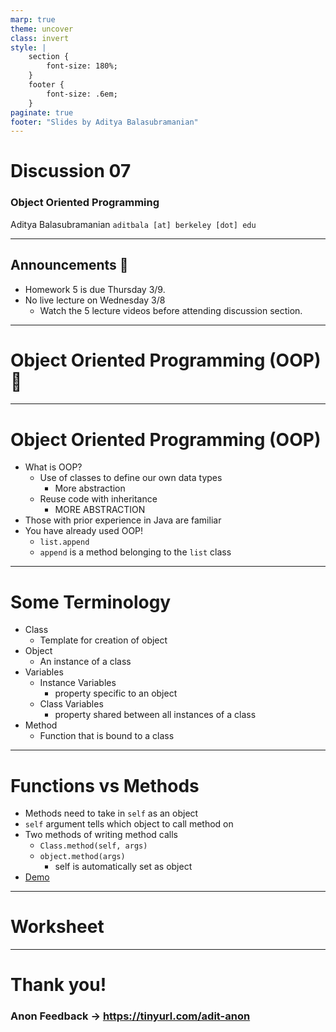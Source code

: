 ```yaml
---
marp: true
theme: uncover
class: invert
style: |
    section {
        font-size: 180%;
    }
    footer {
        font-size: .6em;
    }
paginate: true
footer: "Slides by Aditya Balasubramanian"
---
```


<!-- 
_paginate: false
_footer: Slides available at [`teaching.aditbala.com`](https://teaching.aditbala.com)
_class: invert
-->

# <!--fit--> Discussion 07

### Object Oriented Programming

Aditya Balasubramanian
`aditbala [at] berkeley [dot] edu`

---

<!-- 
_class: invert
_footer: 10/13
_backgroundColor: #2222
-->

## Announcements :mega:

- Homework 5 is due Thursday 3/9.
- No live lecture on Wednesday 3/8
    - Watch the 5 lecture videos before attending discussion section.

---

<!-- 
_backgroundColor: #2222
-->

# <!-- fit --> Object Oriented Programming (OOP) :robot:

---
#  Object Oriented Programming (OOP) 
* What is OOP?
    * Use of classes to define our own data types
        - More abstraction
    * Reuse code with inheritance
        - MORE ABSTRACTION
* Those with prior experience in Java are familiar
* You have already used OOP!
    - `list.append`
    - `append` is a method belonging to the `list` class

---

# Some Terminology
* Class
    - Template for creation of object
* Object
    - An instance of a class
* Variables
    * Instance Variables
        - property specific to an object
    * Class Variables
        - property shared between all instances of a class
* Method
    - Function that is bound to a class

---

# Functions vs Methods

* Methods need to take in `self` as an object
* `self` argument tells which object to call method on
* Two methods of writing method calls
    - `Class.method(self, args)`
    - `object.method(args)`
        - self is automatically set as object
* [Demo](https://pythontutor.com/composingprograms.html#code=class%20TA%3A%0A%20%20%20%20work_hrs%20%3D%2020%0A%20%20%20%20def%20__init__%28self,%20name,%20grade%29%3A%0A%20%20%20%20%20%20%20%20self.name%20%3D%20name%0A%20%20%20%20%20%20%20%20self.grade%20%3D%20grade%0A%20%20%20%20%20%20%20%20self.overtime%20%3D%200%0A%20%20%20%20def%20work_more%28self,%20hours%29%3A%0A%20%20%20%20%20%20%20%20self.overtime%20%2B%3D%20hours%0A%20%20%20%20%20%20%20%20self.work_hrs%20%2B%3D%20self.overtime%0A%20%20%20%20%20%20%20%20return%20self.overtime%20%2B%20TA.work_hrs%0A%20%20%20%20%0Aadit%20%3D%20TA%28%22adit%22,%202%29%0Ahours_worked%20%3D%20adit.work_more%285%29%0Aprint%28adit.overtime%29%0A&cumulative=true&curInstr=0&mode=display&origin=composingprograms.js&py=3&rawInputLstJSON=%5B%5D)
---
# Worksheet
--- 



# Thank you!

### Anon Feedback -> https://tinyurl.com/adit-anon

